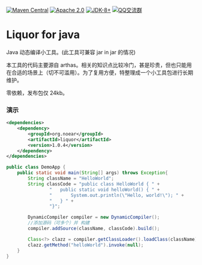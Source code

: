 
[![Maven Central](https://img.shields.io/maven-central/v/org.noear/liquor.svg)](https://mvnrepository.com/search?q=g:org.noear%20AND%20liquor)
[![Apache 2.0](https://img.shields.io/:license-Apache2-blue.svg)](https://license.coscl.org.cn/Apache2/)
[![JDK-8+](https://img.shields.io/badge/JDK-8+-green.svg)](https://www.oracle.com/java/technologies/javase/javase-jdk8-downloads.html)
[![QQ交流群](https://img.shields.io/badge/QQ交流群-22200020-orange)](https://jq.qq.com/?_wv=1027&k=kjB5JNiC)


# Liquor for java

Java 动态编译小工具。(此工具可兼容 jar in jar 的情况)


本工具的代码主要源自 arthas。相关的知识点比较冷门，甚是珍贵，但也只能用在合适的场景上（切不可滥用）。为了复用方便，特整理成一个小工具包进行长期维护。


零依赖，发布包仅 24kb。

### 演示


```xml
<dependencies>
    <dependency>
        <groupId>org.noear</groupId>
        <artifactId>liquor</artifactId>
        <version>1.0.4</version>
    </dependency>
</dependencies>
```

```java
public class DemoApp {
    public static void main(String[] args) throws Exception{
        String className = "HelloWorld";
        String classCode = "public class HelloWorld { " +
                "   public static void helloWorld() { " +
                "       System.out.println(\"Hello, world!\"); " +
                "   } " +
                "}";

        DynamicCompiler compiler = new DynamicCompiler();
        //添加源码（可多个）并 构建
        compiler.addSource(className, classCode).build();

        Class<?> clazz = compiler.getClassLoader().loadClass(className);
        clazz.getMethod("helloWorld").invoke(null);
    }
}
```
